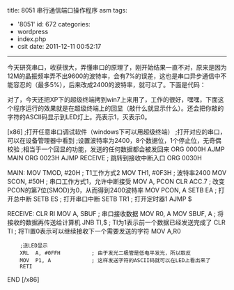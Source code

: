 title: 8051 串行通信端口操作程序 asm
tags:
  - '8051'
id: 672
categories:
  - wordpress
  - index.php
  - csit
date: 2011-12-11 00:52:17
---

今天研究串口，收获很大，弄懂串口的原理了，刚开始结果一直不对，原来是因为12M的晶振频率弄不出9600的波特率，会有7%的误差，这也是串口异步通信中不能容忍的（最多5%），后来改成2400的波特率，就可以了。下面是代码：

对了，今天还把XP下的超级终端拷到win7上来用了，工作的很好，嘿嘿，下面这个程序运行的效果就是在超级终端上的回显（敲什么就显示什么）。还会把你敲的字符的ASCII码显示到LED灯上。亮表示1，灭表示0。

[x86]
;打开任意串口调试软件（windows下可以用超级终端）
;打开对应的串口，可以在设备管理器中看到
;设置波特率为2400，8个数据位，1个停止位，无奇偶校验
;相当于一个回显的功能，发送的任何数据都会被发回来
        ORG  0000H
        AJMP MAIN
        ORG  0023H
        AJMP RECEIVE           ; 跳转到接收中断入口
        ORG  0030H

MAIN:   MOV  TMOD, #20H        ; T1工作方式2
        MOV  TH1, #0F3H        ; 波特率2400
        MOV  SCON, #50H        ; 串口工作方式1，允许中断接受
        MOV  A, PCON
        CLR  ACC.7             ; 改变PCON的第7位(SMOD)为0，从而得到2400波特率
        MOV  PCON, A
        SETB EA                ; 打开总中断
        SETB ES                ; 打开串口中断
        SETB TR1               ; 打开定时器1
        AJMP $

RECEIVE:
        CLR  RI
        MOV  A, SBUF           ; 串口接收数据
        MOV  R0, A
        MOV  SBUF, A           ; 将接收的数据再传送给计算机
        JNB  TI,$              ; TI为1表示前一个数据已经发送完成了
        CLR  TI                ; 将TI置0表示可以继续接收下一个需要发送的字符
        MOV  A,R0

        ;送LED显示
        XRL  A, #0FFH          ; 由于发光二极管是低电平发光，所以取反
        MOV  P1, A             ; 这样发送字符的ASCII码就可以在LED上看出来了
        RETI
END
[/x86]